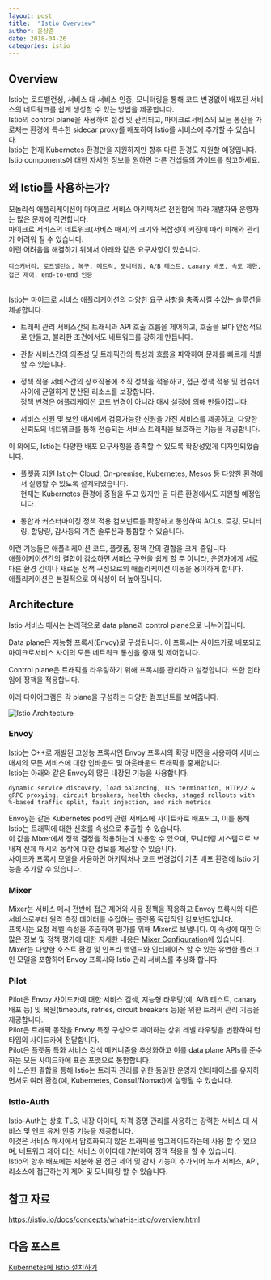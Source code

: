 ```yaml
---
layout: post
title:  "Istio Overview"
author: 윤상준
date: 2018-04-26
categories: istio
---
```


## Overview
Istio는 로드밸런싱, 서비스 대 서비스 인증, 모니터링을 통해 코드 변경없이 배포된 서비스의 네트워크를 쉽게 생성할 수 있는 방법을 제공합니다.<br />
Istio의 control plane을 사용하여 설정 및 관리되고, 마이크로서비스의 모든 통신을 가로채는 환경에 특수한 sidecar proxy를 배포하여 Istio를 서비스에 추가할 수 있습니다.<br />
Istio는 현재 Kubernetes 환경만을 지원하지만 향후 다른 환경도 지원할 예정입니다.<br />
Istio components에 대한 자세한 정보를 원하면 다른 컨셉들의 가이드를 참고하세요. <br />

## 왜 Istio를 사용하는가?
모놀리식 애플리케이션이 마이크로 서비스 아키텍처로 전환함에 따라 개발자와 운영자는 많은 문제에 직면합니다.<br />
마이크로 서비스의 네트워크(서비스 매시)의 크기와 복잡성이 커짐에 따라 이해와 관리가 어려워 질 수 있습니다.<br />
이런 어려움을 해결하기 위해서 아래와 같은 요구사항이 있습니다.<br />
```
디스커버리, 로드밸런싱, 복구, 메트릭, 모니터링, A/B 테스트, canary 배포, 속도 제한, 접근 제어, end-to-end 인증
```
<br />
Istio는 마이크로 서비스 애플리케이션의 다양한 요구 사항을 충족시킬 수있는 솔루션을 제공합니다.<br />

- 트래픽 관리
서비스간의 트래픽과 API 호출 흐름을 제어하고, 호출을 보다 안정적으로 만들고, 불리한 조건에서도 네트워크를 강하게 만듭니다.

- 관찰
서비스간의 의존성 및 트래픽간의 특성과 흐름을 파악하여 문제를 빠르게 식별할 수 있습니다.

- 정책 적용
서비스간의 상호작용에 조직 정책을 적용하고, 접근 정책 적용 및 컨슈머 사이에 균일하게 분산된 리소스를 보장합니다.<br />
정책 변경은 애플리케이션 코드 변경이 아니라 매시 설정에 의해 만들어집니다.

- 서비스 신원 및 보안
매시에서 검증가능한 신원을 가진 서비스를 제공하고, 다양한 신뢰도의 네트워크를 통해 전송되는 서비스 트래픽을 보호하는 기능을 제공합니다.

이 외에도, Istio는 다양한 배포 요구사항을 충족할 수 있도록 확장성있게 디자인되었습니다.<br />

- 플랫폼 지원
Istio는 Cloud, On-premise, Kubernetes, Mesos 등 다양한 환경에서 실행할 수 있도록 설계되었습니다.<br />
현재는 Kubernetes 환경에 중점을 두고 있지만 곧 다른 환경에서도 지원할 예정입니다.

- 통합과 커스터마이징
정책 적용 컴포넌트를 확장하고 통합하여 ACLs, 로깅, 모니터링, 할당량, 감사등의 기존 솔루션과 통합할 수 있습니다.

이런 기능들은 애플리케이션 코드, 플랫폼, 정책 간의 결합을 크게 줄입니다.<br />
애플이케이션간의 결합이 감소하면 서비스 구현을 쉽게 할 뿐 아니라, 운영자에게 서로 다른 환경 간이나 새로운 정책 구성으로의 애플리케이션 이동을 용이하게 합니다.<br />
애플리케이션은 본질적으로 이식성이 더 높아집니다.

## Architecture
Istio 서비스 매시는 논리적으로 data plane과 control plane으로 나누어집니다.<br />

Data plane은 지능형 프록시(Envoy)로 구성됩니다. 이 프록시는 사이드카로 배포되고 마이크로서비스 사이의 모든 네트워크 통신을 중재 및 제어합니다.<br />

Control plane은 트래픽을 라우팅하기 위해 프록시를 관리하고 설정합니다. 또한 런타임에 정책을 적용합니다.<br />

아래 다이어그램은 각 plane을 구성하는 다양한 컴포넌트를 보여줍니다.

![Istio Architecture](/blog/assets/images/istio_architecture.png)

### Envoy

Istio는 C++로 개발된 고성능 프록시인 Envoy 프록시의 확장 버전을 사용하여 서비스 매시의 모든 서비스에 대한 인바운드 및 아웃바운드 트래픽을 중재합니다.<br />
Istio는 아래와 같은 Envoy의 많은 내장된 기능을 사용합니다.<br />
```
dynamic service discovery, load balancing, TLS termination, HTTP/2 & gRPC proxying, circuit breakers, health checks, staged rollouts with %-based traffic split, fault injection, and rich metrics
```

Envoy는 같은 Kubernetes pod의 관련 서비스에 사이트카로 배포되고, 이를 통해 Istio는 트래픽에 대한 신호를 속성으로 추출할 수 있습니다.<br />
이 값을 Mixer에서 정책 결정을 적용하는데 사용할 수 있으며, 모니터링 시스템으로 보내져 전체 매시의 동작에 대한 정보를 제공할 수 있습니다.<br />
사이드카 프록시 모델을 사용하면 아키텍처나 코드 변경없이 기존 배포 환경에 Istio 기능을 추가할 수 있습니다.<br />

### Mixer
Mixer는 서비스 매시 전반에 접근 제어와 사용 정책을 적용하고 Envoy 프록시와 다른 서비스로부터 원격 측정 데이터를 수집하는 플랫폼 독립적인 컴포넌트입니다.<br />
프록시는 요청 레벨 속성을 추출하여 평가를 위해 Mixer로 보냅니다. 이 속성에 대한 더 많은 정보 및 정책 평가에 대한 자세한 내용은 [Mixer Configuration](https://istio.io/docs/concepts/policy-and-control/mixer-config.html)에 있습니다.<br />
Mixer는 다양한 호스트 환경 및 인프라 백앤드와 인터페이스 할 수 있는 유연한 플러그인 모델을 포함하며 Envoy 프록시와 Istio 관리 서비스를 추상화 합니다.

### Pilot
Pilot은 Envoy 사이드카에 대한 서비스 검색, 지능형 라우팅(예, A/B 테스트, canary 배포 등) 및 복원(timeouts, retries, circuit breakers 등)을 위한 트래픽 관리 기능을 제공합니다.<br />
Pilot은 트래픽 동작을 Envoy 특정 구성으로 제어하는 상위 레벨 라우팅을 변환하여 런타임의 사이드카에 전달합니다.<br />
Pilot은 플랫폼 특화 서비스 검색 메커니즘을 추상화하고 이를 data plane APIs를 준수하는 모든 사이드카에 표준 포맷으로 통합합니다.<br />
이 느슨한 결합을 통해 Istio는 트래픽 관리를 위한 동일한 운영자 인터페이스를 유지하면서도 여러 환경(예, Kubernetes, Consul/Nomad)에 실행될 수 있습니다.

### Istio-Auth
Istio-Auth는 상호 TLS, 내장 아이디, 자격 증명 관리를 사용하는 강력한 서비스 대 서비스 및 엔드 유저 인증 기능을 제공합니다.<br />
이것은 서비스 매시에서 암호화되지 않은 트래픽을 업그레이드하는데 사용 할 수 있으며, 네트워크 제어 대신 서비스 아이디에 기반하여 정책 적용을 할 수 있습니다.<br />
Istio의 향후 배포에는 세분화 된 접근 제어 및 감사 기능이 추가되어 누가 서비스, API, 리소스에 접근하는지 제어 및 모니터링 할 수 있습니다.

## 참고 자료
https://istio.io/docs/concepts/what-is-istio/overview.html

## 다음 포스트
[Kubernetes에 Istio 설치하기](/blog/istio/2018/04/26/deploying-istio-on-kubernetes.html)
